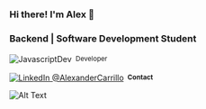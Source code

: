 ### Hi there! I'm Alex 👋

### Backend | Software Development Student

<div align="left">
  
<p><img alt="JavascriptDev" align="center" src="https://img.shields.io/badge/-Javascript-yellow"/></a>&nbsp;<small> Developer </small></p>
  
<p><a href="https://www.linkedin.com/in/alexander-carrillo-softdev" target="_blank"><img alt="LinkedIn @AlexanderCarrillo" align="center" src="https://img.shields.io/badge/-LinkedIn-blue"/></a>&nbsp;<small><strong> Contact </strong> </small></p>
  
</div>
  
![Alt Text](https://media.giphy.com/media/9J7tdYltWyXIY/giphy.gif)

<!-- https://media.giphy.com/media/9J7tdYltWyXIY/giphy.gif?cid=790b76113e20213586c2d2acaac295b65939a4d56361859e&rid=giphy.gif&ct=g
https://giphy.com/gifs/internet-google-chrone-9J7tdYltWyXIY --!>
<!--
**alexander-gc/alexander-gc** is a ✨ _special_ ✨ repository because its `README.md` (this file) appears on your GitHub profile.

Here are some ideas to get you started:

- 🔭 I’m currently working on ...
- 🌱 I’m currently learning ...
- 👯 I’m looking to collaborate on ...
- 🤔 I’m looking for help with ...
- 💬 Ask me about ...
- 📫 How to reach me: ...
- 😄 Pronouns: ...
- ⚡ Fun fact: ...
-->
